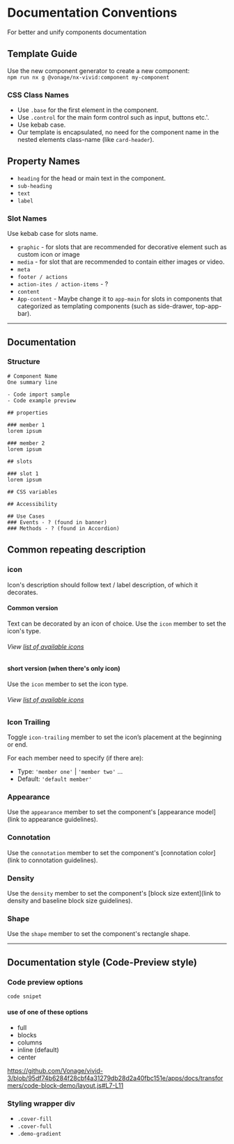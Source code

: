 # Documentation Conventions

For better and unify components documentation

## Template Guide

Use the new component generator to create a new component:  
`npm run nx g @vonage/nx-vivid:component my-component`

### CSS Class Names

- Use `.base` for the first element in the component.
- Use `.control` for the main form control such as input, buttons etc.'.
- Use kebab case.
- Our template is encapsulated, no need for the component name in the nested elements class-name (like `card-header`).

## Property Names

- `heading` for the head or main text in the component.
- `sub-heading`
- `text`
- `label`

### Slot Names

Use kebab case for slots name.

- `graphic` - for slots that are recommended for decorative element such as custom icon or image
- `media` - for slot that are recommended to contain either images or video.
- `meta`
- `footer / actions`
- `action-ites / action-items` - ?
- `content`
- `App-content` - Maybe change it to `app-main` for slots in components that categorized as templating components (such as side-drawer, top-app-bar).

<hr>

## Documentation

### Structure

```
# Component Name
One summary line

- Code import sample
- Code example preview 

## properties

### member 1
lorem ipsum

### member 2
lorem ipsum

## slots

### slot 1
lorem ipsum

## CSS variables

## Accessibility

## Use Cases
### Events - ? (found in banner)
### Methods - ? (found in Accordion)
```

## Common repeating description

### icon

Icon's description should follow text / label description, of which it decorates.

#### Common version

Text can be decorated by an icon of choice. Use the `icon` member to set the icon's type.

###### View [list of available icons](https://icons.vivid.vonage.com)

#### short version (when there's only icon)

Use the `icon` member to set the icon type.

###### View [list of available icons](https://icons.vivid.vonage.com)

### Icon Trailing

Toggle `icon-trailing` member to set the icon’s placement at the beginning or end.

For each member need to specify (if there are):

- Type: `'member one'` | `'member two'` ...
- Default: `'default member'`

### Appearance

Use the `appearance` member to set the component's [appearance model](link to appearance guidelines).

### Connotation

Use the `connotation` member to set the component's [connotation color](link to connotation guidelines).

### Density

Use the `density` member to set the component's [block size extent](link to density and baseline block size guidelines).

### Shape

Use the `shape` member to set the component's rectangle shape.

<hr>

## Documentation style (Code-Preview style)

### Code preview options

```html preview blocks
code snipet
```

#### use of one of these options

- full
- blocks
- columns
- inline (default)
- center

https://github.com/Vonage/vivid-3/blob/95df74b6284f28cbf4a31279db28d2a40fbc151e/apps/docs/transformers/code-block-demo/layout.js#L7-L11
### Styling wrapper div

- `.cover-fill`
- `.cover-full`
- `.demo-gradient`
